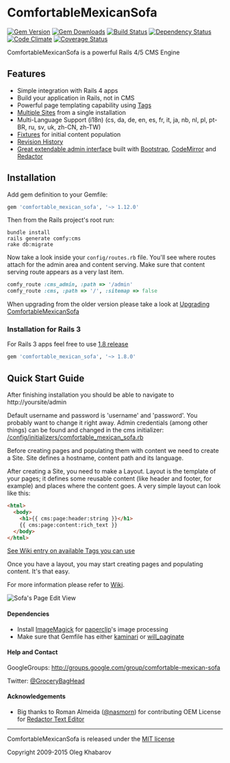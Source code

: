 # ComfortableMexicanSofa
[![Gem Version](https://img.shields.io/gem/v/comfortable_mexican_sofa.svg?style=flat)](http://rubygems.org/gems/comfortable_mexican_sofa) [![Gem Downloads](https://img.shields.io/gem/dt/comfortable_mexican_sofa.svg?style=flat)](http://rubygems.org/gems/comfortable_mexican_sofa) [![Build Status](https://img.shields.io/travis/comfy/comfortable-mexican-sofa.svg?style=flat)](https://travis-ci.org/comfy/comfortable-mexican-sofa) [![Dependency Status](https://img.shields.io/gemnasium/comfy/comfortable-mexican-sofa.svg?style=flat)](https://gemnasium.com/comfy/comfortable-mexican-sofa) [![Code Climate](https://img.shields.io/codeclimate/github/comfy/comfortable-mexican-sofa.svg?style=flat)](https://codeclimate.com/github/comfy/comfortable-mexican-sofa) [![Coverage Status](https://img.shields.io/coveralls/comfy/comfortable-mexican-sofa.svg?style=flat)](https://coveralls.io/r/comfy/comfortable-mexican-sofa?branch=master)

ComfortableMexicanSofa is a powerful Rails 4/5 CMS Engine

## Features

* Simple integration with Rails 4 apps
* Build your application in Rails, not in CMS
* Powerful page templating capability using [Tags](https://github.com/comfy/comfortable-mexican-sofa/wiki/Tags)
* [Multiple Sites](https://github.com/comfy/comfortable-mexican-sofa/wiki/Sites) from a single installation
* Multi-Language Support (i18n) (cs, da, de, en, es, fr, it, ja, nb, nl, pl, pt-BR, ru, sv, uk, zh-CN, zh-TW)
* [Fixtures](https://github.com/comfy/comfortable-mexican-sofa/wiki/Working-with-CMS-fixtures) for initial content population
* [Revision History](https://github.com/comfy/comfortable-mexican-sofa/wiki/Revisions)
* [Great extendable admin interface](https://github.com/comfy/comfortable-mexican-sofa/wiki/Reusing-sofa%27s-admin-area) built with [Bootstrap](http://twitter.github.com/bootstrap/), [CodeMirror](http://codemirror.net/) and [Redactor](http://imperavi.com/redactor)

## Installation

Add gem definition to your Gemfile:

```ruby
gem 'comfortable_mexican_sofa', '~> 1.12.0'
```

Then from the Rails project's root run:

    bundle install
    rails generate comfy:cms
    rake db:migrate

Now take a look inside your `config/routes.rb` file. You'll see where routes attach for the admin area and content serving. Make sure that content serving route appears as a very last item.

```ruby
comfy_route :cms_admin, :path => '/admin'
comfy_route :cms, :path => '/', :sitemap => false
```

When upgrading from the older version please take a look at [Upgrading ComfortableMexicanSofa](https://github.com/comfy/comfortable-mexican-sofa/wiki/Upgrading-ComfortableMexicanSofa)

### Installation for Rails 3

For Rails 3 apps feel free to use [1.8 release](https://github.com/comfy/comfortable-mexican-sofa/tree/1.8)

```ruby
gem 'comfortable_mexican_sofa', '~> 1.8.0'
```

## Quick Start Guide

After finishing installation you should be able to navigate to http://yoursite/admin

Default username and password is 'username' and 'password'. You probably want to change it right away. Admin credentials (among other things) can be found and changed in the cms initializer: [/config/initializers/comfortable\_mexican\_sofa.rb](https://github.com/comfy/comfortable-mexican-sofa/blob/master/config/initializers/comfortable_mexican_sofa.rb)

Before creating pages and populating them with content we need to create a Site. Site defines a hostname, content path and its language.

After creating a Site, you need to make a Layout. Layout is the template of your pages; it defines some reusable content (like header and footer, for example) and places where the content goes. A very simple layout can look like this:

```html
<html>
  <body>
    <h1>{{ cms:page:header:string }}</h1>
    {{ cms:page:content:rich_text }}
  </body>
</html>
```

[See Wiki entry on available Tags you can use](https://github.com/comfy/comfortable-mexican-sofa/wiki/Tags)

Once you have a layout, you may start creating pages and populating content. It's that easy.

For more information please refer to [Wiki](https://github.com/comfy/comfortable-mexican-sofa/wiki).

![Sofa's Page Edit View](https://github.com/comfy/comfortable-mexican-sofa/raw/master/doc/preview.png)

#### Dependencies

* Install [ImageMagick](http://www.imagemagick.org/) for [paperclip](https://github.com/thoughtbot/paperclip)'s image processing
* Make sure that Gemfile has either [kaminari](https://github.com/amatsuda/kaminari) or [will_paginate](https://github.com/mislav/will_paginate)

#### Help and Contact

GoogleGroups: http://groups.google.com/group/comfortable-mexican-sofa

Twitter: [@GroceryBagHead](http://twitter.com/#!/GroceryBagHead)

#### Acknowledgements

* Big thanks to Roman Almeida ([@nasmorn](https://github.com/nasmorn)) for contributing OEM License for [Redactor Text Editor](http://imperavi.com/redactor)

---

ComfortableMexicanSofa is released under the [MIT license](https://github.com/comfy/comfortable-mexican-sofa/raw/master/LICENSE)

Copyright 2009-2015 Oleg Khabarov

